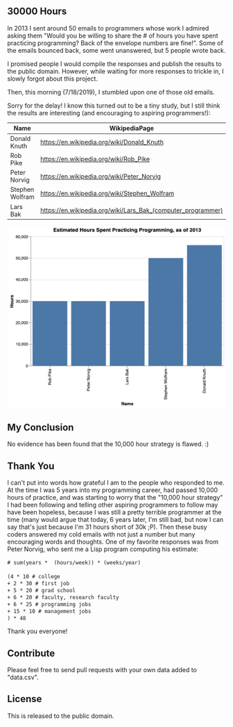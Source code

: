 30000 Hours
-----------

In 2013 I sent around 50 emails to programmers whose work I admired asking them "Would you be willing to share the # of hours you have spent practicing programming? Back of the envelope numbers are fine!". Some of the emails bounced back, some went unanswered, but 5 people wrote back.

I promised people I would compile the responses and publish the results to the public domain. However, while waiting for more responses to trickle in, I slowly forgot about this project.

Then, this morning (7/18/2019), I stumbled upon one of those old emails.

Sorry for the delay! I know this turned out to be a tiny study, but I still think the results are interesting (and encouraging to aspiring programmers!):

|Name|WikipediaPage|GitHubId|Hours|YearOfEstimate|BornIn|
|-|-|-|-|-|-|
|Donald Knuth|https://en.wikipedia.org/wiki/Donald_Knuth||56000|2013|1938|
|Rob Pike|https://en.wikipedia.org/wiki/Rob_Pike|robpike|30000|2013|1956|
|Peter Norvig|https://en.wikipedia.org/wiki/Peter_Norvig|norvig|30000|2013|1956|
|Stephen Wolfram|https://en.wikipedia.org/wiki/Stephen_Wolfram|StephenWolfram|50000|2013|1959|
|Lars Bak|https://en.wikipedia.org/wiki/Lars_Bak_(computer_programmer)|larsbak|30000|2013|1965|


![30000hours](30000.png "30000 Hours Bar Chart")

My Conclusion
-------------

No evidence has been found that the 10,000 hour strategy is flawed. :)

Thank You
---------

I can't put into words how grateful I am to the people who responded to me. At the time I was 5 years into my programming career, had passed 10,000 hours of practice, and was starting to worry that the "10,000 hour strategy" I had been following and telling other aspiring programmers to follow may have been hopeless, because I was still a pretty terrible programmer at the time (many would argue that today, 6 years later, I'm still bad, but now I can say that's just because I'm 31 hours short of 30k ;P). Then these busy coders answered my cold emails with not just a number but many encouraging words and thoughts. One of my favorite responses was from Peter Norvig, who sent me a Lisp program computing his estimate:

    # sum(years *  (hours/week)) * (weeks/year) 
    
    (4 * 10 # college
    + 2 * 30 # first job
    + 5 * 20 # grad school
    + 6 * 20 # faculty, research faculty
    + 6 * 25 # programming jobs
    + 15 * 10 # management jobs
    ) * 48

Thank you everyone!

Contribute
----------

Please feel free to send pull requests with your own data added to "data.csv".

License
-------

This is released to the public domain.
